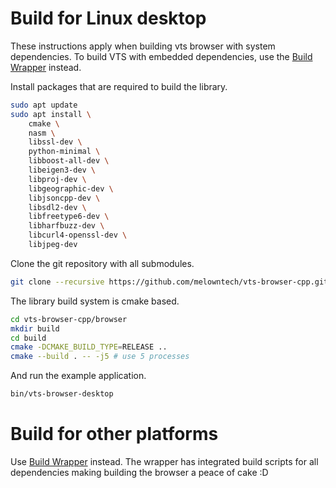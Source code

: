 
# Build for Linux desktop

These instructions apply when building vts browser with system dependencies.
To build VTS with embedded dependencies, use the
[Build Wrapper](https://github.com/melowntech/vts-browser-cpp-build-wrapper) instead.

Install packages that are required to build the library.

```bash
sudo apt update
sudo apt install \
    cmake \
    nasm \
    libssl-dev \
    python-minimal \
    libboost-all-dev \
    libeigen3-dev \
    libproj-dev \
    libgeographic-dev \
    libjsoncpp-dev \
    libsdl2-dev \
    libfreetype6-dev \
    libharfbuzz-dev \
    libcurl4-openssl-dev \
    libjpeg-dev
```

Clone the git repository with all submodules.

```bash
git clone --recursive https://github.com/melowntech/vts-browser-cpp.git
```

The library build system is cmake based.

```bash
cd vts-browser-cpp/browser
mkdir build
cd build
cmake -DCMAKE_BUILD_TYPE=RELEASE ..
cmake --build . -- -j5 # use 5 processes
```

And run the example application.

```bash
bin/vts-browser-desktop
```

# Build for other platforms

Use [Build Wrapper](https://github.com/melowntech/vts-browser-cpp-build-wrapper) instead.
The wrapper has integrated build scripts for all dependencies making building the browser a peace of cake :D
